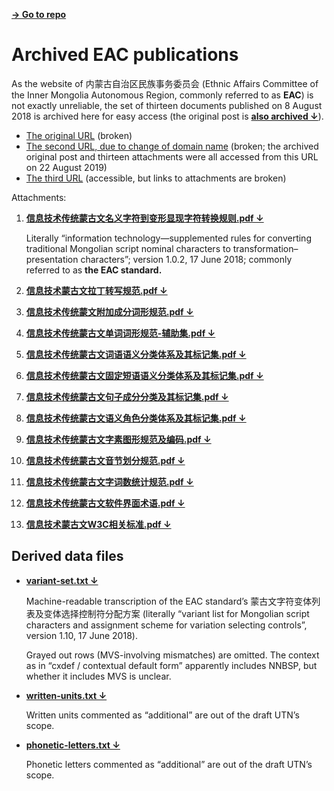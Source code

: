 [**→ Go to repo**](https://github.com/lianghai/mongolian/tree/main/misc/archived-eac-publications)

# Archived EAC publications

As the website of 内蒙古自治区民族事务委员会 (Ethnic Affairs Committee of the Inner Mongolia Autonomous Region, commonly referred to as **EAC**) is not exactly unreliable, the set of thirteen documents published on 8 August 2018 is archived here for easy access (the original post is [**also archived ↓**](./内蒙古自治区民委关于发布“蒙古语言文字数字资源建设与共享工程”项目信息处理用蒙古文相关标准的公告.html)).

- [The original URL](http://nmgmzw.gov.cn/nmmwh/gsgg/201808/5938899e00fc43aebd189acaa5c6f9e4.shtml) (broken)
- [The second URL, due to change of domain name](http://mw.nmg.gov.cn/nmmwh/gsgg/201808/5938899e00fc43aebd189acaa5c6f9e4.shtml) (broken; the archived original post and thirteen attachments were all accessed from this URL on 22 August 2019)
- [The third URL](http://mw.nmg.gov.cn/zwxxgk/tzgg/201808/t20180808_9150.html) (accessible, but links to attachments are broken)

Attachments:

1. [**信息技术传统蒙古文名义字符到变形显现字符转换规则.pdf ↓**](./attachments/1.%20信息技术传统蒙古文名义字符到变形显现字符转换规则.pdf)

    Literally “information technology—supplemented rules for converting traditional Mongolian script nominal characters to transformation–presentation characters”; version 1.0.2, 17 June 2018; commonly referred to as **the EAC standard.**

2. [**信息技术蒙古文拉丁转写规范.pdf ↓**](./attachments/2.%20信息技术蒙古文拉丁转写规范.pdf)

3. [**信息技术传统蒙文附加成分词形规范.pdf ↓**](./attachments/3.%20信息技术传统蒙文附加成分词形规范.pdf)

4. [**信息技术传统蒙古文单词词形规范-辅助集.pdf ↓**](./attachments/4.%20信息技术传统蒙古文单词词形规范-辅助集.pdf)

5. [**信息技术传统蒙古文词语语义分类体系及其标记集.pdf ↓**](./attachments/5.%20信息技术传统蒙古文词语语义分类体系及其标记集.pdf)

6. [**信息技术传统蒙古文固定短语语义分类体系及其标记集.pdf ↓**](./attachments/6.%20信息技术传统蒙古文固定短语语义分类体系及其标记集.pdf)

7. [**信息技术传统蒙古文句子成分分类及其标记集.pdf ↓**](./attachments/7.%20信息技术传统蒙古文句子成分分类及其标记集.pdf)

8. [**信息技术传统蒙古文语义角色分类体系及其标记集.pdf ↓**](./attachments/8.%20信息技术传统蒙古文语义角色分类体系及其标记集.pdf)

9. [**信息技术传统蒙古文字素图形规范及编码.pdf ↓**](./attachments/9.%20信息技术传统蒙古文字素图形规范及编码.pdf)

10. [**信息技术传统蒙古文音节划分规范.pdf ↓**](./attachments/10.%20信息技术传统蒙古文音节划分规范.pdf)

11. [**信息技术传统蒙古文字词数统计规范.pdf ↓**](./attachments/11.%20信息技术传统蒙古文字词数统计规范.pdf)

12. [**信息技术传统蒙古文软件界面术语.pdf ↓**](./attachments/12.%20信息技术传统蒙古文软件界面术语.pdf)

13. [**信息技术蒙古文W3C相关标准.pdf ↓**](./attachments/13.%20信息技术蒙古文W3C相关标准.pdf)

## Derived data files

- [**variant-set.txt ↓**](./data/variant-set.txt)

    Machine-readable transcription of the EAC standard’s 蒙古文字符变体列表及变体选择控制符分配方案 (literally “variant list for Mongolian script characters and assignment scheme for variation selecting controls”, version 1.10, 17 June 2018).

    Grayed out rows (MVS-involving mismatches) are omitted. The context as in “cxdef / contextual default form” apparently includes NNBSP, but whether it includes MVS is unclear.

- [**written-units.txt ↓**](./data/written-units.txt)

    Written units commented as “additional” are out of the draft UTN’s scope.

- [**phonetic-letters.txt ↓**](./data/phonetic-letters.txt)

    Phonetic letters commented as “additional” are out of the draft UTN’s scope.
